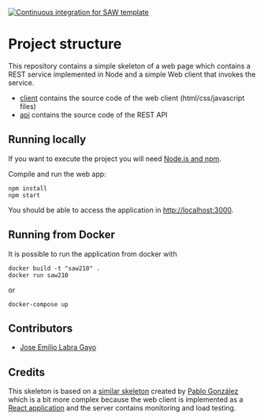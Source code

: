 [![Continuous integration for SAW template](https://github.com/sawmti/saw21_0/actions/workflows/ci.yml/badge.svg)](https://github.com/sawmti/saw21_0/actions/workflows/ci.yml)

# Project structure

This repository contains a simple skeleton of a web page which contains a REST service implemented in Node and a simple Web client that invokes the service. 

- [client](https://github.com/sawmti/saw21_0/tree/main/client) contains the source code of the web client (html/css/javascript files)
- [api](https://github.com/sawmti/saw21_0/tree/main/api) contains the source code of the REST API

## Running locally

If you want to execute the project you will need 
[Node.js and npm](https://www.npmjs.com/get-npm). 

Compile and run the web app:

```
npm install
npm start
```

You should be able to access the application in [http://localhost:3000](http://localhost:3000).

## Running from Docker

It is possible to run the application from docker with

```
docker build -t "saw210" .
docker run saw210
```

or 

```
docker-compose up
```

## Contributors

- [Jose Emilio Labra Gayo](http://labra.weso.es)


## Credits

This skeleton is based on a [similar skeleton](https://github.com/Arquisoft/radarin_0) created by [Pablo González](https://github.com/pglez82) which is a bit more complex because the web client is implemented as a [React application](https://reactjs.org/) and the server contains monitoring and load testing.
